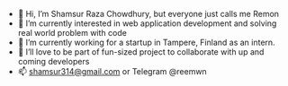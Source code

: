 - 👋 Hi, I’m Shamsur Raza Chowdhury, but everyone just calls me Remon
- 👀 I’m currently interested in web application development and solving real world problem with code 
- 🌱 I’m currently working for a startup in Tampere, Finland as an intern. 
- 💞️ I’ll love to be part of fun-sized project to collaborate with up and coming developers
- 📫 shamsur314@gmail.com or Telegram @reemwn

<!---
shamsch/shamsch is a ✨ special ✨ repository because its `README.md` (this file) appears on your GitHub profile.
You can click the Preview link to take a look at your changes.
--->

